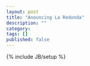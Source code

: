 ```yaml
---
layout: post
title: "Anouncing La Redonda"
description: ""
category: 
tags: []
published: false
---
```

{% include JB/setup %}
